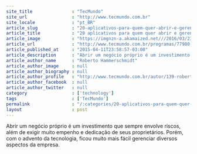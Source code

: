```yaml
---
site_title               : "TecMundo"
site_url                 : "http://www.tecmundo.com.br"
site_locale              : "pt_BR"
article_slug             : "20-aplicativos-para-quem-quer-abrir-e-gerenciar-uma-empresa"
article_title            : "20 aplicativos para quem quer abrir e gerenciar uma empresa"
article_image            : "https://imgnzn-a.akamaized.net///2016/03/23/23140633688082-t1200x480.jpg"
article_url              : "http://www.tecmundo.com.br/programas/77980-20-aplicativos-quer-abrir-gerenciar-empresa.htm"
article_published_at     : "2015-04-11T23:58:57-03:00"
article_description      : "Abrir um negócio próprio é um investimento que sempre envolve riscos, além de exigir muito empenho e dedicação de seus proprietários. Porém, com o advento da tecnologia, ficou muito mais fácil gerenciar diversos aspectos da empresa."
article_author_name      : "Roberto Hammerschmidt"
article_author_image     : null
article_author_biography : null
article_author_profile   : "http://www.tecmundo.com.br/autor/139-roberto-hammerschmidt/"
article_author_facebook  : null
article_author_twitter   : null
category                 : ['technology']
tags                     : ['TecMundo']
permalink                : "/:categories/20-aplicativos-para-quem-quer-abrir-e-gerenciar-uma-empresa/"
layout                   : post
---
```


Abrir um negócio próprio é um investimento que sempre envolve riscos, além de exigir muito empenho e dedicação de seus proprietários. Porém, com o advento da tecnologia, ficou muito mais fácil gerenciar diversos aspectos da empresa.
